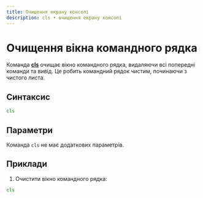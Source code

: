 ```yaml
---
title: Очищення екрану консолі
description: cls • очищення екрану консолі
---
```


# Очищення вікна командного рядка

Команда **[cls](https://docs.microsoft.com/en-us/windows-server/administration/windows-commands/cls 'Microsoft Dosc')** очищає вікно командного рядка, видаляючи всі попередні команди та вивід. Це робить командний рядок чистим, починаючи з чистого листа.

## Синтаксис

```cmd
cls
```

## Параметри

Команда `cls` не має додаткових параметрів.

## Приклади

1. Очистити вікно командного рядка:

```cmd
cls
```
